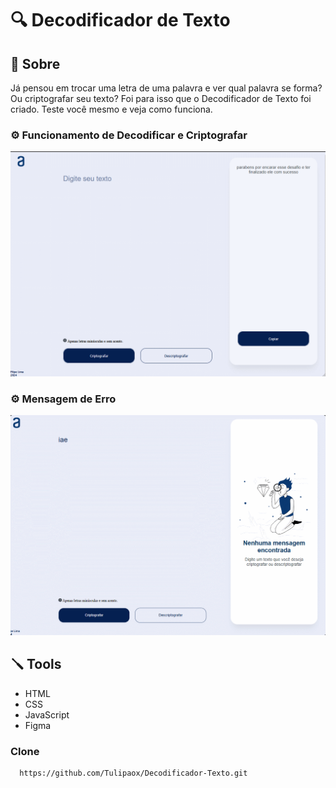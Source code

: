 # 🔍 Decodificador de Texto

## 📖 Sobre 

Já pensou em trocar uma letra de uma palavra e ver qual palavra se forma? Ou criptografar seu texto? Foi para isso que o Decodificador de Texto foi criado. Teste você mesmo e veja como funciona.

<div>
<h3>⚙️ Funcionamento de Decodificar e Criptografar</h3>
<img src="./gifs/decodifcadogif.gif">
<h3>⚙️ Mensagem de Erro </h3>
<img src="./gifs/MensagemdeErro.gif">
</div>

## 🪛 Tools

- HTML
- CSS 
- JavaScript 
- Figma


### Clone 

```bash
  https://github.com/Tulipaox/Decodificador-Texto.git
````

